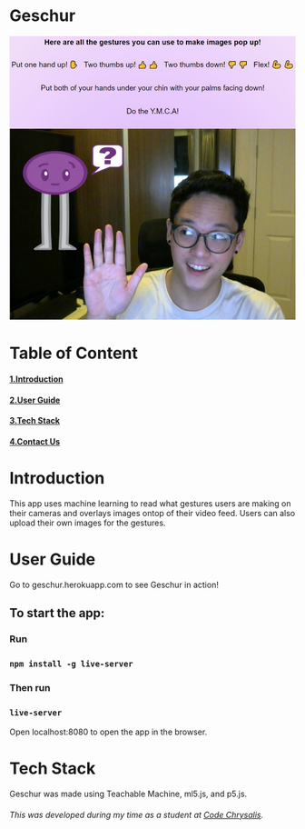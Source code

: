 # Geschur
<img  src="./img/ges.JPG" alt="demo">

<h1>Table of Content</h1>
<h4><a href="#intro"> 1.Introduction </a></h4>
<h4><a href="#user_guide"> 2.User Guide </a></h4>
<h4><a href="#tech_stack"> 3.Tech Stack </a></h4>
<h4><a href="#contacts">4.Contact Us </a></h4>
<h1 id="intro">Introduction</h1>
This app uses machine learning to read what gestures users are making on their cameras and overlays images ontop of their video feed. Users can also upload their own images for the gestures.

<h1 id="user_guide">User Guide</h1>
Go to geschur.herokuapp.com to see Geschur in action!

## To start the app:

### Run

### `npm install -g live-server`

### Then run 

### `live-server`

Open localhost:8080 to open the app in the browser.
<h1 id="tech_stack">Tech Stack</h1>
Geschur was made using Teachable Machine, ml5.js, and p5.js.

<h6>This was developed during my time as a student at <a href="https://github.com/codechrysalis">Code Chrysalis</a>.</h6>